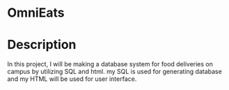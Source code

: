 # OmniEats
# Description
In this project, I will be making a database system for food deliveries on campus by utilizing SQL and html. my SQL is used for generating database and my HTML will be used for user interface. 
